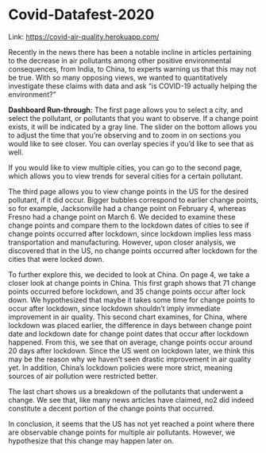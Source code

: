 # Covid-Datafest-2020

Link: https://covid-air-quality.herokuapp.com/

Recently in the news there has been a notable incline in articles pertaining to the decrease in air pollutants among other positive environmental consequences, from India, to China, to experts warning us that this may not be true.
With so many opposing views, we wanted to quantitatively investigate these claims with data and ask “is COVID-19 actually helping the environment?”

**Dashboard Run-through:** The first page allows you to select a city, and select the pollutant, or pollutants that you want to observe. If a change point exists, it will be indicated by a gray line. The slider on the bottom allows you to adjust the time that you’re observing and to zoom in on sections you would like to see closer. You can overlay species if you’d like to see that as well. 

If you would like to view multiple cities, you can go to the second page, which allows you to view trends for several cities for a certain pollutant. 

The third page allows you to view change points in the US for the desired pollutant, if it did occur. Bigger bubbles correspond to earlier change points, so for example, Jacksonville had a change point on February 4, whereas Fresno had a change point on March 6. We decided to examine these change points and compare them to the lockdown dates of cities to see if change points occurred after lockdown, since lockdown implies less mass transportation and manufacturing. However, upon closer analysis, we discovered that in the US, no change points occurred after lockdown for the cities that were locked down. 

To further explore this, we decided to look at China. On page 4, we take a closer look at change points in China. This first graph shows that 71 change points occurred before lockdown, and 35 change points occur after lock down. We hypothesized that maybe it takes some time for change points to occur after lockdown, since lockdown shouldn’t imply immediate improvement in air quality. This second chart examines, for China, where lockdown was placed earlier, the difference in days between change point date and lockdown date for change point dates that occur after lockdown happened. From this, we see that on average, change points occur around 20 days after lockdown. Since the US went on lockdown later, we think this may be the reason why we haven’t seen drastic improvement in air quality yet. In addition, China’s lockdown policies were more strict, meaning sources of air pollution were restricted better. 

The last chart shows us a breakdown of the pollutants that underwent a change. We see that, like many news articles have claimed, no2 did indeed constitute a decent portion of the change points that occurred. 

In conclusion, it seems that the US has not yet reached a point where there are observable change points for multiple air pollutants. However, we hypothesize that this change may happen later on. 

